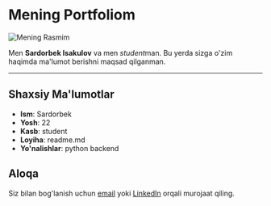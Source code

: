 # Mening Portfoliom

![Mening Rasmim](https://cdn-media-1.freecodecamp.org/images/VmDGEaafdOMPVkYJhv6uF6zRqkZPLdxNKv5r)

Men **Sardorbek Isakulov** va men *student*man. Bu yerda sizga o'zim haqimda ma'lumot berishni maqsad qilganman. 
___

## Shaxsiy Ma'lumotlar

- **Ism**: Sardorbek
- **Yosh**: 22
- **Kasb**: student
- **Loyiha**: readme.md
- **Yo'nalishlar**: python backend

## Aloqa

Siz bilan bog'lanish uchun [email](sardorbekisakulov720@gmail.com) yoki [LinkedIn](https://www.linkedin.com/feed/) orqali murojaat qiling.

